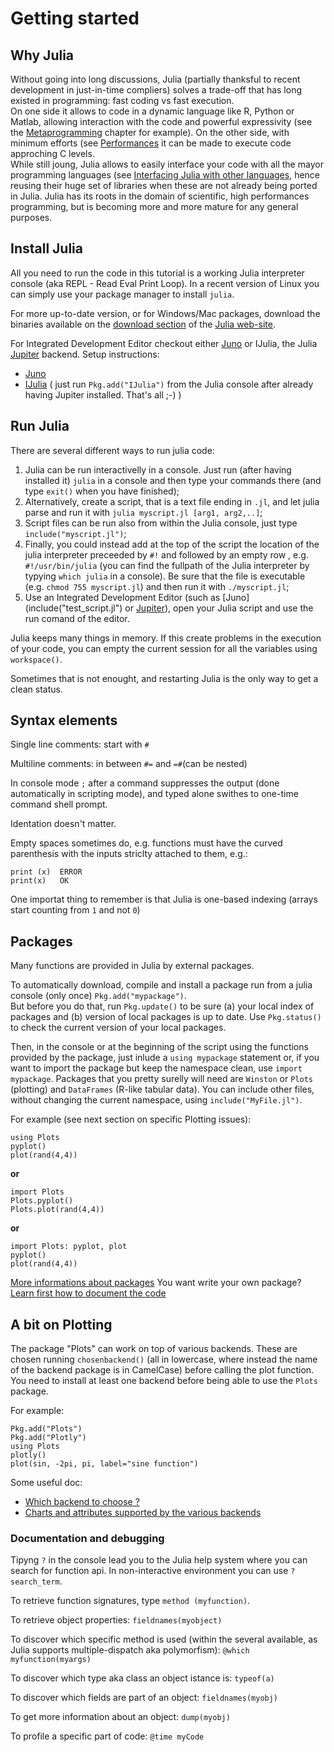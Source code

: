 # Getting started

## Why Julia
Without going into long discussions, Julia (partially thanksful to recent development in just-in-time compliers) solves a trade-off that has long existed in programming: fast coding vs fast execution.  
On one side it allows to code in a dynamic language like R, Python or Matlab, allowing interaction with the code and powerful expressivity (see the [Metaprogramming](metaprogramming.md) chapter for example). 
On the other side, with minimum efforts (see [Performances](performances.md) it can be made to execute code approching C levels.  
While still joung, Julia allows to easily interface your code with all the mayor programming languages (see [Interfacing Julia with other languages](interfacing-julia-with-other-languages.md), hence reusing their huge set of libraries when these are not already being ported in Julia.
Julia has its roots in the domain of scientific, high performances programming, but is becoming more and more mature for any general purposes.

## Install Julia
All you need to run the code in this tutorial is a working Julia interpreter console (aka REPL - Read Eval Print Loop).
In a recent version of Linux you can simply use your package manager to install `julia`.

For more up-to-date version, or for Windows/Mac packages, download the binaries available on the [download section](http://julialang.org/downloads/) of the [Julia web-site](http://julialang.org).

For Integrated Development Editor checkout either [Juno](http://junolab.org/)  or IJulia, the Julia [Jupiter](http://jupyter.org/) backend.
Setup instructions:
* [Juno](https://github.com/JunoLab/uber-juno/blob/master/setup.md)
* [IJulia](https://github.com/JuliaLang/IJulia.jl) (
just run `Pkg.add("IJulia")` from the Julia console after already having Jupiter installed. That's all ;-) )


## Run Julia

There are several different ways to run julia code:

1. Julia can be run interactivelly in a console.
Just run (after having installed it) `julia` in a console and then type your commands there (and type `exit()` when you have finished);
2. Alternatively, create a script, that is a text file ending in `.jl`, and let julia parse and run it with `julia myscript.jl [arg1, arg2,..]`;
3. Script files can be run also from within the Julia console, just type `include("myscript.jl")`;
4. Finally, you could instead add at the top of the script the location of the julia interpreter preceeded by `#!` and followed by an empty row , e.g. `#!/usr/bin/julia` (you can find the fullpath of the Julia interpreter by typying `which julia` in a console). Be sure that the file is executable (e.g. `chmod 755 myscript.jl`) and then run it with `./myscript.jl`;
5. Use an Integrated Development Editor (such as [Juno](include("test_script.jl") or [Jupiter](http://jupyter.org/)), open your Julia script and use the run comand of the editor.

Julia keeps many things in memory. If this create problems in the execution of your code, you can empty the current session for all the variables using `workspace()`.

Sometimes that is not enought, and restarting Julia is the only way to get a clean status.

## Syntax elements

Single line comments: start with `#`

Multiline comments: in between `#=` and `=#`(can be nested)

In console mode `;` after a command suppresses the output (done automatically in scripting mode), and typed alone swithes to one-time command shell prompt. 

Identation doesn't matter.

Empty spaces sometimes do, e.g. functions must have the curved parenthesis with the inputs striclty attached to them, e.g.:

```
print (x)  ERROR  
print(x)   OK
```

One importat thing to remember is that Julia is one-based indexing (arrays start counting from `1` and not `0`)

## Packages

Many functions are provided in Julia by external packages.

To automatically download, compile and install a package run from a julia console (only once) `Pkg.add("mypackage")`.  
But before you do that, run `Pkg.update()` to be sure (a) your local index of packages and (b) version of local packages is up to date.
Use `Pkg.status()` to check the current version of your local packages.

Then, in the console or at the beginning of the script using the functions provided by the package, just inlude a `using mypackage` statement or, if you want to import the package but keep the namespace clean, use `import mypackage`.
Packages that you pretty surelly will need are `Winston` or `Plots` (plotting) and `DataFrames` (R-like tabular data).
You can include other files, without changing the current namespace, using `include("MyFile.jl")`.

For example (see next section on specific Plotting issues):
```
using Plots
pyplot()
plot(rand(4,4))
```
**or**
```
import Plots
Plots.pyplot()
Plots.plot(rand(4,4))
```
**or**
```
import Plots: pyplot, plot
pyplot()
plot(rand(4,4))
```

[More informations about packages](http://docs.julialang.org/en/release-0.5/manual/packages/)
You want write your own package? [Learn first how to document the code](http://docs.julialang.org/en/release-0.5/manual/documentation/)

## A bit on Plotting
The package "Plots" can work on top of various backends. These are chosen running `chosenbackend()` (all in lowercase, where instead the name of the backend package is in CamelCase) before calling the plot function.
You need to install at least one backend before being able to use the `Plots` package.

For example:
```
Pkg.add("Plots")
Pkg.add("Plotly")
using Plots
plotly()
plot(sin, -2pi, pi, label="sine function")
```

Some useful doc:
* [Which backend to choose ?](https://juliaplots.github.io/backends/)
* [Charts and attributes supported by the various backends](https://juliaplots.github.io/supported/)

 

### Documentation and debugging

Tipyng `?` in the console lead you to the Julia help system where you can search for function api. In non-interactive environment you can use `?search_term`.

To retrieve function signatures, type `method (myfunction)`.

To retrieve object properties: `fieldnames(myobject)`

To discover which specific method is used (within the several available, as Julia supports multiple-dispatch aka polymorfism): `@which myfunction(myargs)`

To discover which type aka class an object istance is: `typeof(a)`

To discover which fields are part of an object: `fieldnames(myobj)`

To get more information about an object: `dump(myobj)`

To profile a specific part of code: `@time myCode`

